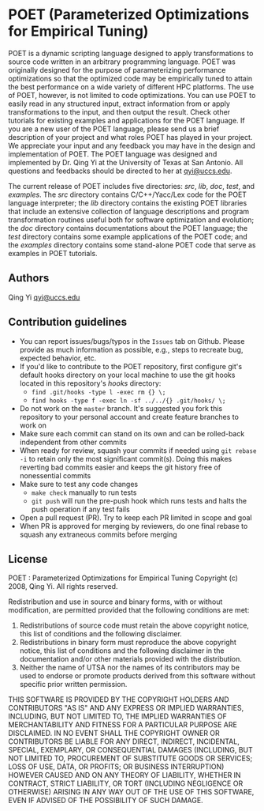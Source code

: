 # POET (Parameterized Optimizations for Empirical Tuning)
POET is a dynamic scripting language designed to apply transformations 
to source code written in an arbitrary programming language. 
POET was originally designed for the purpose of parameterizing 
performance optimizations so that the optimized code may be 
empirically tuned to attain the best performance on a wide 
variety of different HPC platforms. The use of POET, however, 
is not limited to code optimizations. You can use POET to easily 
read in any structured input, extract information from 
or apply transformations to the input,  and then output the result. 
Check other tutorials  for existing examples and applications 
for the POET language.  If you are a new user of the POET language,
please send us a brief description of your project and what roles
POET has played in your project. We appreciate your input and any
feedback you may have in the design and implementation of POET.
The POET language was designed and implemented by Dr. Qing Yi
at the University of Texas at San Antonio.  All questions and 
feedbacks should be directed to her at qyi@uccs.edu.

The current release of POET includes five directories: *src*, *lib*, *doc*, *test*, 
and *examples*. The *src* directory contains C/C++/Yacc/Lex code for the POET 
language interpreter; the *lib* directory contains the existing POET libraries 
that include an extensive collection of language descriptions and program 
transformation routines useful both for software optimization and evolution;
the *doc* directory contains documentations about the POET language;
the *test*  directory contains some example applications of the POET code; 
and the *examples* directory contains some stand-alone POET code that 
serve as examples in POET tutorials. 

## Authors
Qing Yi   qyi@uccs.edu

## Contribution guidelines

- You can report issues/bugs/typos in the `Issues` tab on Github. Please provide as much information as possible, e.g., steps to recreate bug, expected behavior, etc.
- If you'd like to contribute to the POET repository, first configure git's default hooks directory on your local machine to use the git hooks located in this repository's *hooks* directory:
  * `find .git/hooks -type l -exec rm {} \;`
  * `find hooks -type f -exec ln -sf ../../{} .git/hooks/ \;`
- Do not work on the `master` branch. It's suggested you fork this repository to your personal account and create feature branches to work on
- Make sure each commit can stand on its own and can be rolled-back independent from other commits
- When ready for review, squash your commits if needed using `git rebase -i` to retain only the most significant commit(s). Doing this makes reverting bad commits easier and keeps the git history free of nonessential commits
- Make sure to test any code changes
  * `make check` manually to run tests
  * `git push` will run the pre-push hook which runs tests and halts the push operation if any test fails
- Open a pull request (PR). Try to keep each PR limited in scope and goal
- When PR is approved for merging by reviewers, do one final rebase to squash any extraneous commits before merging

## License
   POET : Parameterized Optimizations for Empirical Tuning
   Copyright (c)  2008,  Qing Yi.  All rights reserved.

Redistribution and use in source and binary forms, with or without modification, 
are permitted provided that the following conditions are met: 

 1. Redistributions of source code must retain the above copyright notice, 
    this list of conditions and the following disclaimer.
 2. Redistributions in binary form must reproduce the above copyright notice, 
    this list of conditions and the following disclaimer in the documentation 
    and/or other materials provided with the distribution.
 3. Neither the name of UTSA nor the names of its contributors may be used to 
    endorse or promote products derived from this software without specific 
    prior written permission.

THIS SOFTWARE IS PROVIDED BY THE COPYRIGHT HOLDERS AND CONTRIBUTORS "AS IS" AND 
ANY EXPRESS OR IMPLIED WARRANTIES, INCLUDING, BUT NOT LIMITED TO, THE IMPLIED 
WARRANTIES OF MERCHANTABILITY AND FITNESS FOR A PARTICULAR PURPOSE ARE DISCLAIMED. 
IN NO EVENT SHALL THE COPYRIGHT OWNER OR CONTRIBUTORS BE LIABLE FOR ANY DIRECT, 
INDIRECT, INCIDENTAL, SPECIAL, EXEMPLARY, OR CONSEQUENTIAL DAMAGES (INCLUDING, 
BUT NOT LIMITED TO, PROCUREMENT OF SUBSTITUTE GOODS OR SERVICES; LOSS OF USE, 
DATA, OR PROFITS; OR BUSINESS INTERRUPTION) HOWEVER CAUSED AND ON ANY THEORY 
OF LIABILITY, WHETHER IN CONTRACT, STRICT LIABILITY, OR TORT (INCLUDING NEGLIGENCE 
OR OTHERWISE) ARISING IN ANY WAY OUT OF THE USE OF THIS SOFTWARE, EVEN IF ADVISED 
OF THE POSSIBILITY OF SUCH DAMAGE.
